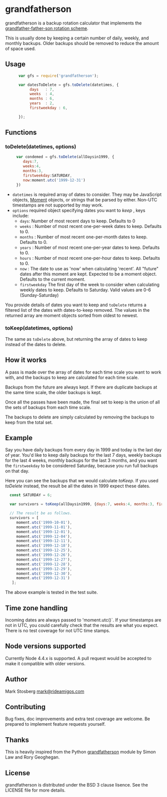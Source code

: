 # grandfatherson

grandfatherson is a backup rotation calculator that implements the
[grandfather-father-son rotation scheme](http://en.wikipedia.org/wiki/Backup_rotation_scheme#Grandfather-father-son_backup).

This is usually done by keeping a certain number of daily, weekly, and
monthly backups. Older backups should be removed to reduce the amount
of space used.

## Usage


```javascript
      var gfs = require('grandfatherson');

      var datesToDelete = gfs.toDelete(datetimes, {
           days   : 7,
           weeks  : 4,
           months : 6,
           years  : 2,
           firstweekday : 6,

      });
```

## Functions

### toDelete(datetimes, options)

```javascript
     var condemed = gfs.toDelete(allDaysin1999, {
        days:7,
        weeks:4,
        months:3,
        firstweekday:SATURDAY,
        now:moment.utc('1999-12-31')
     })
```

 * `datetimes` is required array of dates to consider. They may be JavaScript objects, [Moment](http://momentjs.com) objects, or strings that be parsed by either. Non-UTC timestamps are not supported by may work.
 * `options` required object specifying dates you want to *keep* , keys include:
   * `days`: Number of most recent days to keep. Defaults to 0
   * `weeks` : Number of most recent one-per-week dates to keep. Defaults to 0.
   * `months` : Number of most recent one-per-month dates to keep. Defaults to 0.
   * `years`  : Number of most recent one-per-year dates to keep. Defaults to 0.
   * `hours`  : Number of most recent one-per-hour dates to keep. Defaults to 0.
   * `now` : The date to use as 'now' when calculating 'recent'. All "future" dates after this moment are kept. Expected to be a moment object. Defaults to the current moment.
   * `firstweekday` The first day of the week to consider when calculating weekly dates to keep. Defaults to Saturday. Valid values are 0-6 (Sunday-Saturday)

You provide details of dates you want to keep and `toDelete` returns a filtered list of the dates with dates-to-keep removed. The values in the returned array are moment objects sorted from oldest to newest.

### toKeep(datetimes, options)

The same as `toDelete` above, but returning the array of dates to keep instead of the dates to delete.

## How it works

A pass is made over the array of dates for each time scale you want to work with, and the backups to keep are calculated for each time scale.

Backups from the future are always kept. If there are duplicate backups at the same time scale, the older backups is kept.

Once all the passes have been made, the final set to keep is the union of all the sets of backups from each time scale.

The backups to delete are simply calculated by removing the backups to keep from the total set.

## Example

Say you have daily backups from every day in 1999 and today is the last day of year. You'd like to keep daily
backups for the last 7 days, weekly backups for the last 4 weeks, monthly backups for the last 3 months, and
you want the `firstweekday` to be considered Saturday, because you run full backups on that day.

Here you can see the backups that we would calculate *toKeep*. If you used *toDelete* instead, the result
be all the dates in 1999 expect these dates.

```javascript
  const SATURDAY = 6;

  var survivors = toKeep(allDaysin1999, {days:7, weeks:4, months:3, firstweekday:SATURDAY, now:moment.utc('1999-12-31')})

  // The result be as follows.
  survivors = [
     moment.utc('1999-10-01'),
     moment.utc('1999-11-01'),
     moment.utc('1999-12-01'),
     moment.utc('1999-12-04'),
     moment.utc('1999-12-11'),
     moment.utc('1999-12-18'),
     moment.utc('1999-12-25'),
     moment.utc('1999-12-26'),
     moment.utc('1999-12-27'),
     moment.utc('1999-12-28'),
     moment.utc('1999-12-29'),
     moment.utc('1999-12-30'),
     moment.utc('1999-12-31')
   ];
```

The above example is tested in the test suite.

## Time zone handling

Incoming dates are always passed to 'moment.utc()`. If your timestamps are not in UTC, you could carefully
check that the results are what you expect. There is no test coverage for not UTC time stamps.

## Node versions supported

Currently Node 4.4.x is supported. A pull request would be accepted to make it compatible with older versions.

## Author

Mark Stosberg <mark@rideamigos.com>

## Contributing

Bug fixes, doc improvements and extra test coverage are welcome. Be prepared to implement feature requests yourself.

## Thanks

This is heavily inspired from the Python [grandfatherson](https://github.com/ecometrica/grandfatherson) module by
Simon Law and Rory Geoghegan.

## License

grandfatherson is distributed under the BSD 3 clause lisence. See the
LICENSE file for more details.
